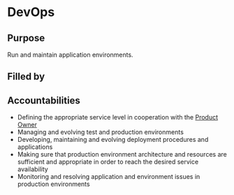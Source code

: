 # DevOps

## Purpose

Run and maintain application environments.

## Filled by

## Accountabilities

- Defining the appropriate service level in cooperation with the [Product Owner](https://github.com/queueit/holacracy/blob/master/roles/product-owner.md)
- Managing and evolving test and production environments
- Developing, maintaining and evolving deployment procedures and applications
- Making sure that production environment architecture and resources are sufficient and appropriate in order to reach the desired service availability
- Monitoring and resolving application and environment issues in production environments
